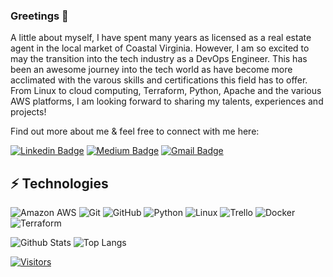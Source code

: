 <!-- LUIT GitHub Profile Template -->

<!-- Keep "Greetings" or replace it with a greeting of your own! -->

### Greetings 👋

A little about myself, I have spent many years as licensed as a real estate agent in the local market of Coastal Virginia.  However, I am so excited to may the transition into the tech industry as a DevOps Engineer.  This has been an awesome journey into the tech world as have become more acclimated with the varous skills and certifications this field has to offer.  From Linux to cloud computing, Terraform, Python, Apache and the various AWS platforms, I am looking forward to sharing my talents, experiences and projects!

Find out more about me & feel free to connect with me here:

<!-- Replace the fields below with the information requested. Remember to remove the encapsulating <> characters. For spaces in names, use %20 (e.g. Broadus%20Palmer) -->

[![Linkedin Badge](https://img.shields.io/badge/-Ezra%20N%20Locke-blue?style=flat-square&logo=Linkedin&logoColor=white&link=www.linkedin.com/in/ezra-n-locke-6341ba6)](www.linkedin.com/in/ezra-n-locke-6341ba6)
[![Medium Badge](https://img.shields.io/badge/Ezra%20N%20Locke-12100E?style=flat-square&logo=medium&logoColor=white&link=<https://medium.com/@enlocke1980>)](<https://medium.com/@enlocke1980>)
[![Gmail Badge](https://img.shields.io/badge/-enlocke1980@gmail.com-c14438?style=flat-square&logo=Gmail&logoColor=white&link=mailto:<enlocke1980@gmail.com>)](mailto:<enlocke1980@gmail.com>)

## ⚡ Technologies

<!-- Check out the Badges folder for more badges -->

![Amazon AWS](https://img.shields.io/badge/Amazon%20AWS-232F3E?style=flat-square&logo=amazon-aws)
![Git](https://img.shields.io/badge/-Git-black?style=flat-square&logo=git)
![GitHub](https://img.shields.io/badge/-GitHub-181717?style=flat-square&logo=github)
![Python](https://img.shields.io/badge/-Python-black?style=flat-square&logo=Python)
![Linux](https://img.shields.io/badge/Linux-FCC624?style=flat-square&logo=linux&logoColor=black)
![Trello](https://img.shields.io/badge/Trello-%23026AA7.svg?style=flat-square&logo=Trello&logoColor=white)
![Docker](https://img.shields.io/badge/docker-%230db7ed.svg?style=for-the-badge&logo=docker&logoColor=white)
![Terraform](https://img.shields.io/badge/terraform-%235835CC.svg?style=for-the-badge&logo=terraform&logoColor=white)

<!-- Replace the fields below with the information requested. Remember to remove the encapsulating <> characters. -->

![Github Stats](https://github-readme-stats.vercel.app/api?username=ENLOCKE1980&count_private=true&show_icons=true&include_all_commits=true)
![Top Langs](https://github-readme-stats.vercel.app/api/top-langs/?username=ENLOCKE1980&hide=TeX&layout=compact)


[![Visitors](https://api.visitorbadge.io/api/visitors?path=ENLOCKE1980%2FENLOCKE1980&label=VISITORS&countColor=%23263759)](https://visitorbadge.io/status?path=ENLOCKE1980%2FENLOCKE1980)

